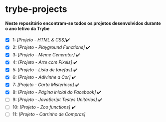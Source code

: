 # trybe-projects

#### Neste repositório encontram-se todos os projetos desenvolvidos durante o ano letivo da Trybe
- [x] 1: _[Projeto - HTML & CSS]_:heavy_check_mark:
- [x] 2: _[Projeto - Playground Functions]_ :heavy_check_mark:
- [x] 3: _[Projeto - Meme Generator]_ :heavy_check_mark:
- [x] 4: _[Projeto - Arte com Pixels]_ :heavy_check_mark:
- [x] 5: _[Projeto - Lista de tarefas]_ :heavy_check_mark:
- [x] 6: _[Projeto - Adivinhe a Cor]_ :heavy_check_mark:
- [x] 7: _[Projeto - Carta Misteriosa]_ :heavy_check_mark:
- [x] 8: _[Projeto - Página inicial do Facebook]_ :heavy_check_mark:
- [ ] 9: _[Projeto - JavaScript Testes Unitários]_ :heavy_check_mark:
- [ ] 10: _[Projeto - Zoo functions]_ :heavy_check_mark:
- [ ] 11: _[Projeto - Carrinho de Compras]_
